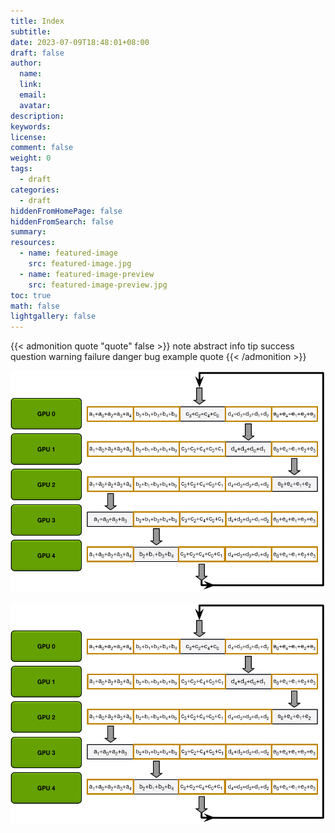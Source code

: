 ```yaml
---
title: Index
subtitle:
date: 2023-07-09T18:48:01+08:00
draft: false
author:
  name:
  link:
  email:
  avatar:
description:
keywords:
license:
comment: false
weight: 0
tags:
  - draft
categories:
  - draft
hiddenFromHomePage: false
hiddenFromSearch: false
summary:
resources:
  - name: featured-image
    src: featured-image.jpg
  - name: featured-image-preview
    src: featured-image-preview.jpg
toc: true
math: false
lightgallery: false
---
```


{{< admonition quote "quote" false >}}
note abstract info tip success question warning failure danger bug example quote
{{< /admonition >}}

<!--more-->

![](images/Horovod_1_allreduce_iter_4.png)

![](images/lib.png)
